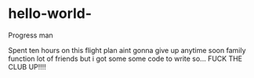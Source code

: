 # hello-world-
Progress man

Spent ten hours on this flight plan
aint gonna give up anytime soon
family function lot of friends
but i got some some code to write 
so...
FUCK THE CLUB UP!!!!
